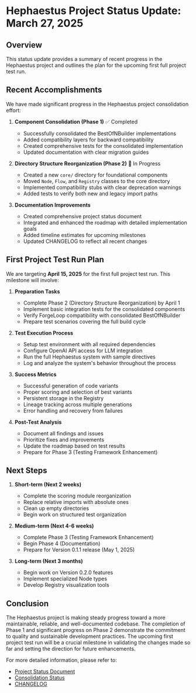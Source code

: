 # Hephaestus Project Status Update: March 27, 2025

## Overview

This status update provides a summary of recent progress in the Hephaestus project and outlines the plan for the upcoming first full project test run.

## Recent Accomplishments

We have made significant progress in the Hephaestus project consolidation effort:

1. **Component Consolidation (Phase 1)** ✅ Completed
   - Successfully consolidated the BestOfNBuilder implementations
   - Added compatibility layers for backward compatibility
   - Created comprehensive tests for the consolidated implementation
   - Updated documentation with clear migration guides

2. **Directory Structure Reorganization (Phase 2)** 🔄 In Progress
   - Created a new `core/` directory for foundational components
   - Moved `Node`, `Flow`, and `Registry` classes to the core directory
   - Implemented compatibility stubs with clear deprecation warnings
   - Added tests to verify both new and legacy import paths

3. **Documentation Improvements**
   - Created comprehensive project status document
   - Integrated and enhanced the roadmap with detailed implementation goals
   - Added timeline estimates for upcoming milestones
   - Updated CHANGELOG to reflect all recent changes

## First Project Test Run Plan

We are targeting **April 15, 2025** for the first full project test run. This milestone will involve:

1. **Preparation Tasks**
   - Complete Phase 2 (Directory Structure Reorganization) by April 1
   - Implement basic integration tests for the consolidated components
   - Verify ForgeLoop compatibility with consolidated BestOfNBuilder
   - Prepare test scenarios covering the full build cycle

2. **Test Execution Process**
   - Setup test environment with all required dependencies
   - Configure OpenAI API access for LLM integration
   - Run the full Hephaestus system with sample directives
   - Log and analyze the system's behavior throughout the process

3. **Success Metrics**
   - Successful generation of code variants
   - Proper scoring and selection of best variants
   - Persistent storage in the Registry
   - Lineage tracking across multiple generations
   - Error handling and recovery from failures

4. **Post-Test Analysis**
   - Document all findings and issues
   - Prioritize fixes and improvements
   - Update the roadmap based on test results
   - Prepare for Phase 3 (Testing Framework Enhancement)

## Next Steps

1. **Short-term (Next 2 weeks)**
   - Complete the scoring module reorganization
   - Replace relative imports with absolute ones
   - Clean up empty directories
   - Begin work on structured test organization

2. **Medium-term (Next 4-6 weeks)**
   - Complete Phase 3 (Testing Framework Enhancement)
   - Begin Phase 4 (Documentation)
   - Prepare for Version 0.1.1 release (May 1, 2025)

3. **Long-term (Next 3 months)**
   - Begin work on Version 0.2.0 features
   - Implement specialized Node types
   - Develop Registry visualization tools

## Conclusion

The Hephaestus project is making steady progress toward a more maintainable, reliable, and well-documented codebase. The completion of Phase 1 and significant progress on Phase 2 demonstrate the commitment to quality and sustainable development practices. The upcoming first project test run will be a crucial milestone in validating the changes made so far and setting the direction for future enhancements.

For more detailed information, please refer to:
- [Project Status Document](project_status.md)
- [Consolidation Status](guides/consolidation_status.md)
- [CHANGELOG](../CHANGELOG.md) 